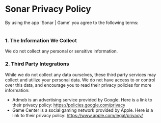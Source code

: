 # Sonar Privacy Policy
By using the app 'Sonar | Game' you agree to the following terms:  
<br>
### 1. The Information We Collect
We do not collect any personal or sensitive information.

### 2. Third Party Integrations
While we do not collect any data ourselves, these third party services may collect and utilize your personal data. We do not have access to or control over this data, and encourage you to read their privacy policies for more information:
* Admob is an advertising service provided by Google. Here is a link to their privacy policy: https://policies.google.com/privacy
* Game Center is a social gaming network provided by Apple. Here is a link to their privacy policy: https://www.apple.com/legal/privacy/
